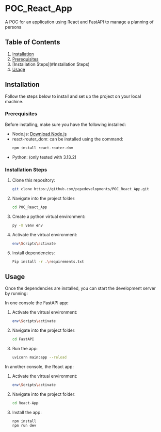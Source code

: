 # POC_React_App

A POC for an application using React and FastAPI to manage a planning of persons

## Table of Contents

1. [Installation](#installation)
2. [Prerequisites](#Prerequisites)
3. [Installation Steps](#Installation Steps)
4. [Usage](#Usage)

## Installation

Follow the steps below to install and set up the project on your local machine.

### Prerequisites

Before installing, make sure you have the following installed:

- Node.js: [Download Node.js](https://nodejs.org/)
- react-router_dom: can be installed using the command: 
    ```bash
    npm install react-router-dom
    ```
- Python: (only tested with 3.13.2)



### Installation Steps

1. Clone this repository:
    ```bash
    git clone https://github.com/pepedevelopments/POC_React_App.git
    ```
2. Navigate into the project folder:
    ```bash
    cd POC_React_App
    ```
3. Create a python virtual environment:
    ```bash
    py -m venv env
    ```

4. Activate the virtual environment:
    ```bash
    env\Scripts\activate
    ```

5. Install dependencies:
    ```bash
    Pip install -r .\requirements.txt
    ```

## Usage

Once the dependencies are installed, you can start the development server by running:

In one console the FastAPI app:

1. Activate the virtual environment:
    ```bash
    env\Scripts\activate
    ```

2. Navigate into the project folder:
    ```bash
    cd FastAPI
    ```

3. Run the app:
    ```bash
    uvicorn main:app --reload
    ```

In another console, the React app:

1. Activate the virtual environment:
    ```bash
    env\Scripts\activate
    ```

2. Navigate into the project folder:
    ```bash
    cd React-App
    ```

3. Install the app:
    ```bash
    npm install
    npm run dev
    ```